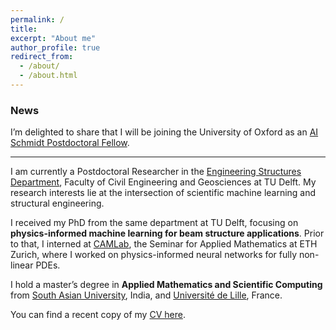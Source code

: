 ```yaml
---
permalink: /
title: 
excerpt: "About me"
author_profile: true
redirect_from: 
  - /about/
  - /about.html
---
```


### News

I’m delighted to share that I will be joining the University of Oxford as an [AI Schmidt Postdoctoral Fellow](https://www.mpls.ox.ac.uk/research-funding/internal-research-funding/the-eric-and-wendy-schmidt-ai-in-science-postdoctoral-fellowship-program).

---

I am currently a Postdoctoral Researcher in the [Engineering Structures Department](https://www.tudelft.nl/citg/over-faculteit/afdelingen/engineering-structures/sections-labs/railway-engineering/staff), Faculty of Civil Engineering and Geosciences at TU Delft. My research interests lie at the intersection of scientific machine learning and structural engineering.

I received my PhD from the same department at TU Delft, focusing on **physics-informed machine learning for beam structure applications**. Prior to that, I interned at [CAMLab](https://camlab.ethz.ch), the Seminar for Applied Mathematics at ETH Zurich, where I worked on physics-informed neural networks for fully non-linear PDEs.

I hold a master’s degree in **Applied Mathematics and Scientific Computing** from [South Asian University](https://sau.int), India, and [Université de Lille](https://www.univ-lille.fr), France.

You can find a recent copy of my [CV here](https://taniyakapoor.github.io/files/Taniya_CV_new.pdf).

